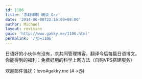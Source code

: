 ```yaml
---
id: 1106
title: '求翻译啊 魂淡 Orz'
date: '2014-06-08T22:16:09+08:00'
author: Michael
layout: revision
guid: 'http://www.gakky.me/1106.html'
permalink: '/?p=1106'
---
```


日语好的小伙伴有没有，求共同管理博客，翻译今后每篇日语博文。  
你能得到的福利：免费好用的科学上网方法（自购VPS搭建服务）

欢迎邮件骚扰：love#gakky.me (#-&gt;@)